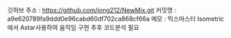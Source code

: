 깃허브 주소 : https://github.com/jong212/NewMix.git
커밋명 : a9e620789fa9ddd0e96cabd60df702ca868cf66a
메모 : 믹스마스터 Isometric에서 Astar사용하여 움직임 구현 추후 코드분석 필요
